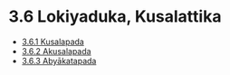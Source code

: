 

# 3.6 Lokiyaduka, Kusalattika

* [3.6.1 Kusalapada](3.6/3.6.1.md)
* [3.6.2 Akusalapada](3.6/3.6.2.md)
* [3.6.3 Abyākatapada](3.6/3.6.3.md)



